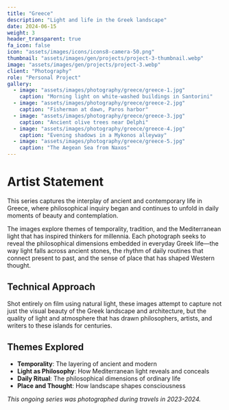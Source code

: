 ```yaml
---
title: "Greece"
description: "Light and life in the Greek landscape"
date: 2024-06-15
weight: 3
header_transparent: true
fa_icon: false
icon: "assets/images/icons/icons8-camera-50.png"
thumbnail: "assets/images/gen/projects/project-3-thumbnail.webp"
image: "assets/images/gen/projects/project-3.webp"
client: "Photography"
role: "Personal Project"
gallery:
  - image: "assets/images/photography/greece/greece-1.jpg"
    caption: "Morning light on white-washed buildings in Santorini"
  - image: "assets/images/photography/greece/greece-2.jpg"
    caption: "Fisherman at dawn, Paros harbor"
  - image: "assets/images/photography/greece/greece-3.jpg"
    caption: "Ancient olive trees near Delphi"
  - image: "assets/images/photography/greece/greece-4.jpg"
    caption: "Evening shadows in a Mykonos alleyway"
  - image: "assets/images/photography/greece/greece-5.jpg"
    caption: "The Aegean Sea from Naxos"
---
```


# Artist Statement

This series captures the interplay of ancient and contemporary life in Greece, where philosophical inquiry began and continues to unfold in daily moments of beauty and contemplation.

The images explore themes of temporality, tradition, and the Mediterranean light that has inspired thinkers for millennia. Each photograph seeks to reveal the philosophical dimensions embedded in everyday Greek life—the way light falls across ancient stones, the rhythm of daily routines that connect present to past, and the sense of place that has shaped Western thought.

## Technical Approach

Shot entirely on film using natural light, these images attempt to capture not just the visual beauty of the Greek landscape and architecture, but the quality of light and atmosphere that has drawn philosophers, artists, and writers to these islands for centuries.

## Themes Explored

- **Temporality**: The layering of ancient and modern
- **Light as Philosophy**: How Mediterranean light reveals and conceals
- **Daily Ritual**: The philosophical dimensions of ordinary life
- **Place and Thought**: How landscape shapes consciousness

*This ongoing series was photographed during travels in 2023-2024.*
